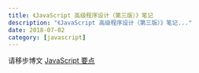 ```yaml
---
title: 《JavaScript 高级程序设计（第三版）》笔记
description: "《JavaScript 高级程序设计（第三版）》笔记..."
date: 2018-07-02
category: [javascript]
---
```


请移步博文 [JavaScript 要点](https://zhictory.github.io/2018/08/20/es5-key.html)